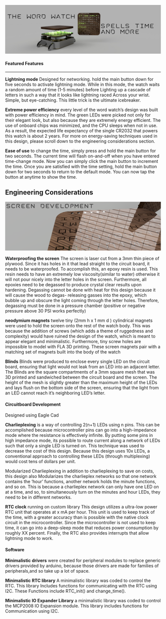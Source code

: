 
![Picture of a computer rentering of the word watch](https://github.com/arsalan0004/word_watch/blob/master/photos/final_jpeg.jpg)

#### Featured Features
---------------------------------------------------------------

**Lightning mode** Designed for networking. hold the main button down for five seconds to activate lightning mode. While in this mode,
 the watch waits a random amount of time (1-5 minutes) before Lighting up a cascade of letters in such a way that it looks like lightning raced
 Across your wrist. Simple, but eye-catching. This little trick is the ultimate icebreaker.

**Extreme power efficiency** every level of the word watch’s design was built with power efficiency in mind.
 The green LEDs were picked not only for their elegant look, but also because they are extremely energy efficient.
 The use of onboard chips was minimized, and the CPU sleeps when not in use. As a result, the expected life
 expectancy of the single CR2032 that powers this watch is about 2 years. For more on energy-saving techniques
 used in this design, please scroll down to the engineering considerations section.

**Ease of use** to change the time, simply press and hold the main button for two seconds.
 The current time will flash on-and-off when you have entered time-change mode.
 Now you can simply click the main button to increment the time.
 Once you are satisfied with the time setting, hold the main button down for two seconds to return to the default mode.
 You can now tap the button at anytime to show the time.

## Engineering Considerations

![render of close up of the glass screen](https://github.com/arsalan0004/word_watch/blob/master/photos/glass.png)

**Waterproofing the screen** The screen is laser cut from a 3mm thin piece of plywood. Since it has holes in it that lead straight to the circuit board,
 it needs to be waterproofed. To accomplish this, an epoxy resin is used. This resin needs to have an extremely low viscosity(similar to water) 
otherwise it will not pour nicely into the letter holes in the screen.
 Furthermore, all epoxies need to be degassed to produce crystal clear results upon hardening.
 Degassing cannot be done with heat for this design because it will cause the wood to degas- releasing gasses into the epoxy,
 which bubble up and obscure the light coming through the letter holes. Therefore, degassing must be done in a pressure chamber 
(positive or negative pressure above 30 PSI works perfectly) 
  
**neodymium magnets** twelve tiny (2mm h x 1 mm d ) cylindrical magnets were used to hold the screen onto the rest of the watch body.
 This was because the addition of screws (which adds a theme of ruggedness and complexity) would have ruined the design of the watch,
 which is meant to appear elegant and minimalistic.  Furthermore, tiny screw holes are impossible to model with FLA 3D printing.
 These screen magnets pair with a matching set of magnets built into the body of the watch

**Blinds** Blinds were produced to enclose every single LED on the circuit board, ensuring that light would not leak from an LED into an adjacent letter.
 The Blinds are the square compartments of a 3mm square mesh that was 3D printed and sandwiched between the circuit board and the screen.
 The height of the mesh is slightly greater than the maximum height of the LEDs and lays flush on the bottom side of the screen,
 ensuring that the light from an LED cannot reach it’s neighboring LED’s letter. 

#### Circuitboard Development
Designed using Eagle Cad

**Charlieplexing** is a way of controlling 2(n+1) LEDs using n pins. This can be accomplished  because microcontroller pins can go into a high-impedance mode where the resistance is effectively infinite. By putting some pins in high impedance mode, its possible to route current along a network of LEDs such that only a single LED is turned on. This technique was used to decrease the cost of this design. Because this design uses 10x LEDs, a conventional approach to controlling these LEDs (through multiplexing) would cost tens of dollars per unit. 
	
Modularized Charlieplexing in addition to charlieplexing to save on costs, this design also
Modularizes the charlieplex networks so that one network contains the ‘hour’           functions, another network holds the minute functions, and so on. This is because a charlieplex network can only have one LED on at a time, and so, to simultaneously turn on the minutes and hour LEDs, they need to be in different networks. 

<picture of different networks>

**RTC clock** running on custom library This design utilizes a ultra-low power RTC unit that  operates at x mA per hour. This unit is used to keep track of the time, with a greater accuracy than is possible with the native clock circuit in the microcontroller. Since the microcontroller is not used to keep time, it can go into a deep-sleep mode that reduces power consumption by roughly XX percent. Finally, the RTC also provides interrupts that allow lightning mode to work.  
 
 
#### Software 

 **Minimalistic drivers** were created for peripheral modules to replace generic drivers provided by arduino, because those drivers are made for families of peripherals,and so take up a lot of space. 

**Minimalistic RTC library** A minimalistic library was coded to control the RTC. This library 
                                             Includes functions for communicating with the RTC using I2C. These Functions include RTC_init() and change_time().

**Minimalistic IO Expander Library** a minimalistic library was coded to control the MCP2008 IO
		                  Expansion module. This library includes functions for 
                                               Communication using I2C.

